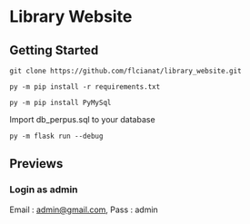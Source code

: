 
# Library Website

## Getting Started
```
git clone https://github.com/flcianat/library_website.git

py -m pip install -r requirements.txt

py -m pip install PyMySql

```

Import db_perpus.sql to your database

```
py -m flask run --debug
```

## Previews
### Login as admin
Email : admin@gmail.com, Pass : admin
